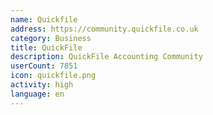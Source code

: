 ```yaml
---
name: Quickfile
address: https://community.quickfile.co.uk
category: Business
title: QuickFile
description: QuickFile Accounting Community
userCount: 7851
icon: quickfile.png
activity: high
language: en
---
```

